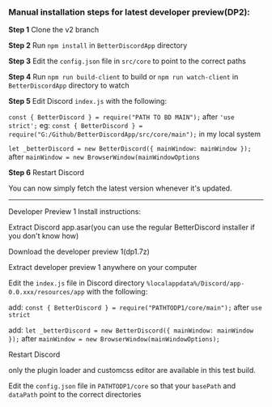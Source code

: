 ### Manual installation steps for latest developer preview(DP2):

**Step 1**
Clone the v2 branch

**Step 2**
Run `npm install` in `BetterDiscordApp` directory

**Step 3**
Edit the `config.json` file in `src/core` to point to the correct paths

**Step 4**
Run `npm run build-client` to build or `npm run watch-client` in `BetterDiscordApp` directory to watch

**Step 5**
Edit Discord `index.js` with the following:

`const { BetterDiscord } = require("PATH TO BD MAIN");` after `'use strict';`
eg: `const { BetterDiscord } = require("G:/Github/BetterDiscordApp/src/core/main");` in my local system

`let _betterDiscord = new BetterDiscord({ mainWindow: mainWindow });` after `mainWindow = new BrowserWindow(mainWindowOptions`

**Step 6**
Restart Discord

You can now simply fetch the latest version whenever it's updated.

___

Developer Preview 1 Install instructions:

Extract Discord app.asar(you can use the regular BetterDiscord installer if you don't know how)

Download the developer preview 1(dp1.7z)

Extract developer preview 1 anywhere on your computer

Edit the `index.js` file in Discord directory `%localappdata%/Discord/app-0.0.xxx/resources/app` with the following:

add:
`const { BetterDiscord } = require("PATHTODP1/core/main");` after `use strict`

add:
`let _betterDiscord = new BetterDiscord({ mainWindow: mainWindow });` after `mainWindow = new BrowserWindow(mainWindowOptions);`

Restart Discord

only the plugin loader and customcss editor are available in this test build.

Edit the `config.json` file in `PATHTODP1/core` so that your `basePath` and `dataPath` point to the correct directories
